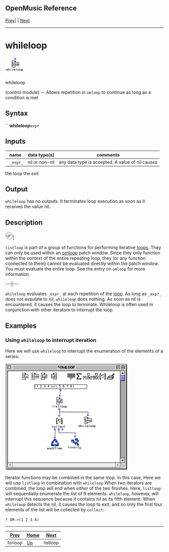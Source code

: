OpenMusic Reference  
---  
[Prev](forloop)| | [Next](listloop)  
  
* * *

# whileloop

![](figures/functions/control/whileloop.png)

  
  
whileloop  
  
(control module) \-- Allows repetition in `omloop` to continue as long as a
condition is met  

## Syntax

`` **whileloop**` expr `

## Inputs

name| data type(s)| comments  
---|---|---  
` _expr_`|  nil or non-nil| any data type is accepted. A value of nil causes
the loop the exit  
  
## Output

`whileloop` has no outputs. It terminates loop execution as soon as it
receives the value nil.

## Description

![Note](figures/images/note.gif)|

`listloop` is part of a group of functions for performing iterative
[loops](glossary#LOOP). They can only be used within an
[omloop](omloop) patch window. Since they only function within the
context of the entire repeating loop, they (or any function connected to them)
cannot be evaluated directly within the patch window. You must evaluate the
entire loop. See the entry on `omloop` for more information.  
  
---|---  
  
`whileloop` evaluates `_expr_` at each repetition of the
[loop](glossary#LOOP). As long as `_expr_` does not evaulate to nil,
`whileloop` does nothing. As soon as nil is encountered, it causes the loop to
terminate. Whileloop is often used in conjunction with other iterators to
interrupt the loop.

## Examples

### Using `whileloop` to interrupt iteration

Here we will use `whileloop` to interrupt the enumeration of the elements of a
series:

![](figures/functions/control/whileloopEX1.png)

Iterator functions may be combined in the same loop. In this case, Here we
will use `listloop` in combination with `whileloop` When two iterators are
combined, the loop will end when _either_ of the two finishes. Here,
`listloop` will sequentially enumerate the list of 9 elements. `whileloop`,
however, will interrupt this sequence because it contains nil as its fifth
element. When `whileloop` detects the nil, it causes the loop to exit, and so
only the first four elements of the list will be collected by `collect`:

`? OM->(1 2 3 4)`

* * *

[Prev](forloop)| [Home](index)| [Next](listloop)  
---|---|---  
forloop| [Up](funcref.omloop)| listloop

